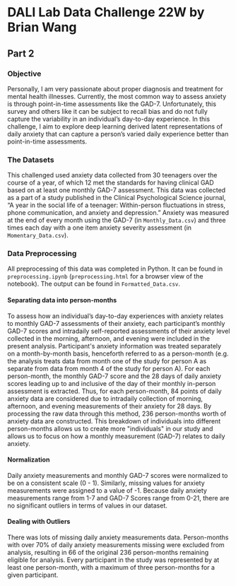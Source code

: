 # DALI Lab Data Challenge 22W by Brian Wang

## Part 2 

### Objective 
Personally, I am very passionate about proper diagnosis and treatment for mental health illnesses. Currently, the most common way to assess anxiety is through point-in-time assessments like the GAD-7. Unfortunately, this survey and others like it can be subject to recall bias and do not fully capture the variability in an individual’s day-to-day experience. In this challenge, I aim to explore deep learning derived latent representations of daily anxiety that can capture a person’s varied daily experience better than point-in-time assessments. 

### The Datasets
This challenged used anxiety data collected from 30 teenagers over the course of a year, of which 12 met the standards for having clinical GAD based on at least one monthly GAD-7 assessment. This data was collected as a part of a study published in the Clinical Psychological Science journal, “A year in the social life of a teenager: Within-person fluctuations in stress, phone communication, and anxiety and depression.” Anxiety was measured at the end of every month using the GAD-7 (in `Monthly_Data.csv`) and three times each day with a one item anxiety severity assessment (in `Momentary_Data.csv`).

### Data Preprocessing 
All preprocessing of this data was completed in Python. It can be found in `preprocessing.ipynb` (`preprocessing.html` for a browser view of the notebook). The output can be found in `Formatted_Data.csv`. 

#### Separating data into person-months
To assess how an individual’s day-to-day experiences with anxiety relates to monthly GAD-7 assessments of their anxiety, each participant’s monthly GAD-7 scores and intradaily self-reported assessments of their anxiety level collected in the morning, afternoon, and evening were included in the present analysis. Participant's anxiety information was treated separately on a month-by-month basis, henceforth referred to as a person-month (e.g. the analysis treats data from month one of the study for person A as separate from data from month 4 of the study for person A). For each person-month, the monthly GAD-7 score and the 28 days of daily anxiety scores leading up to and inclusive of the day of their monthly in-person assessment is extracted. Thus, for each person-month, 84 points of daily anxiety data are considered due to intradaily collection of morning, afternoon, and evening measurements of their anxiety for 28 days. By processing the raw data through this method, 236 person-months worth of anxiety data are constructed. This breakdown of individuals into different person-months allows us to create more "individuals" in our study and allows us to focus on how a monthly measurement (GAD-7) relates to daily anxiety. 

#### Normalization
Daily anxiety measurements and monthly GAD-7 scores were normalized to be on a consistent scale (0 - 1). Similarly, missing values for anxiety measurements were assigned to a value of -1. Because daily anxiety measurements range from 1-7 and GAD-7 Scores range from 0-21, there are no significant outliers in terms of values in our dataset. 

#### Dealing with Outliers 
There was lots of missing daily anxiety measurements data. Person-months with over 70% of daily anxiety measurements missing were excluded from analysis, resulting in 66 of the original 236 person-months remaining eligible for analysis. Every participant in the study was represented by at least one person-month, with a maximum of three person-months for a given participant. 






